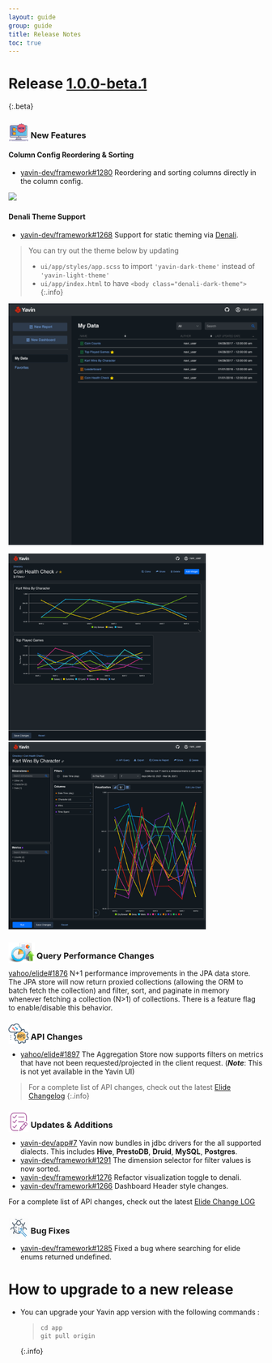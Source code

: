 ```yaml
---
layout: guide
group: guide
title: Release Notes
toc: true
---
```


# Release [1.0.0-beta.1](https://github.com/yavin-dev/app/releases/tag/v1.0.0-beta.1)
{:.beta}

### <img src="/assets/images/Release_new_feature_icon.png" alt="New feature logo" style="height: 40px; margin-bottom: -8px"> New Features
#### Column Config Reordering & Sorting

- [yavin-dev/framework#1280](https://github.com/yavin-dev/framework/pull/1280) Reordering and sorting columns directly in the column config.

<img src="/assets/images/Release_demo_reordering_sorting.gif">

#### Denali Theme Support

- [yavin-dev/framework#1268](https://github.com/yavin-dev/framework/pull/1268) Support for static theming via [Denali](http://denali.design).

> You can try out the theme below by updating
> - `ui/app/styles/app.scss` to import `'yavin-dark-theme'` instead of `'yavin-light-theme'`
> - `ui/app/index.html` to have `<body class="denali-dark-theme">`
{:.info}

<img src="/assets/images/Release_denali_theme1.png" width="783px">

<img src="/assets/images/Release_denali_theme2.png" width="390px"> <img src="/assets/images/Release_denali_theme3.png" width="390px">


### <img src="/assets/images/Release_query_performance_icon.png" alt="Query performance logo" style="height: 40px; margin-bottom: -8px"> Query Performance Changes

[yahoo/elide#1876](https://github.com/yahoo/elide/pull/1876) N+1 performance improvements in the JPA data store.  The JPA store will now return proxied collections (allowing the ORM to batch fetch the collection) and filter, sort, and paginate in memory whenever fetching a collection (N>1) of collections.  There is a feature flag to enable/disable this behavior.


### <img src="/assets/images/Release_api_icon.png" alt="API Changes logo" style="height: 40px; margin-bottom: -8px"> API Changes

 - [yahoo/elide#1897](https://github.com/yahoo/elide/pull/1897) The Aggregation Store now supports filters on metrics that have not been requested/projected in the client request. (***Note***: This is not yet available in the Yavin UI)

> For a complete list of API changes, check out the latest [Elide Changelog](https://github.com/yahoo/elide/blob/7a11ee300605ed0130d89a036ed221d49f1b1d9c/changelog.md#500-pr32)
{:.info}

### <img src="/assets/images/Release_updates_icon.png" alt="updates logo" style="height: 40px; margin-bottom: -8px"> Updates & Additions

- [yavin-dev/app#7](https://github.com/yavin-dev/app/pull/7) Yavin now bundles in jdbc drivers for the all supported dialects. This includes **Hive**, **PrestoDB**, **Druid**, **MySQL**, **Postgres**.
- [yavin-dev/framework#1291](https://github.com/yavin-dev/framework/pull/1291) The dimension selector for filter values is now sorted.
- [yavin-dev/framework#1276](https://github.com/yavin-dev/framework/pull/1276) Refactor visualization toggle to denali.
- [yavin-dev/framework#1266](https://github.com/yavin-dev/framework/pull/1266) Dashboard Header style changes.

For a complete list of API changes, check out the latest [Elide Change LOG](https://github.com/yahoo/elide/blob/master/changelog.md)

### <img src="/assets/images/Release_bug_icon.png" alt="bug fixes logo" style="height: 40px; margin-bottom: -8px"> Bug Fixes

- [yavin-dev/framework#1285](https://github.com/yavin-dev/framework/pull/1285) Fixed a bug where searching for elide enums returned undefined.


# How to upgrade to a new release

- You can upgrade your Yavin app version with the following commands :
  > ```shell
  > cd app
  > git pull origin
  > ```
  {:.info}
